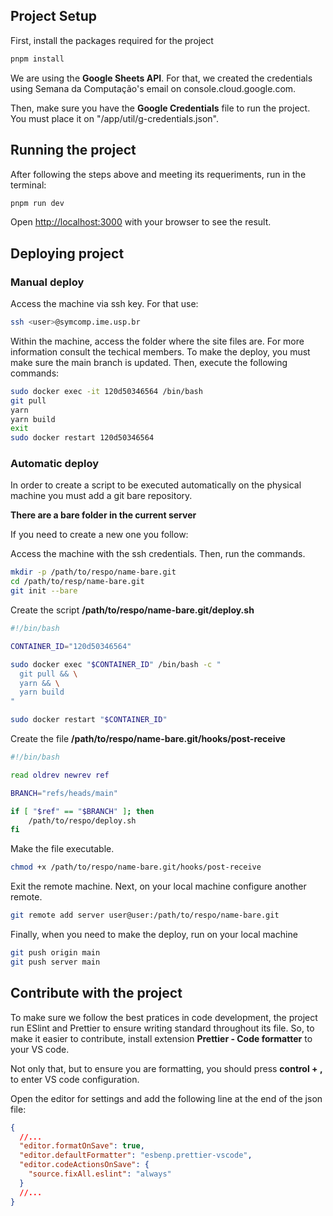 ## Project Setup

First, install the packages required for the project

```bash
pnpm install
```

We are using the **Google Sheets API**. For that, we created the credentials using Semana da Computação's email on console.cloud.google.com.

Then, make sure you have the **Google Credentials** file to run the project. You must place it on "/app/util/g-credentials.json".

## Running the project

After following the steps above and meeting its requeriments, run in the terminal:

```bash
pnpm run dev
```

Open [http://localhost:3000](http://localhost:3000) with your browser to see the result.

## Deploying project

### Manual deploy

Access the machine via ssh key. For that use:

```bash
ssh <user>@symcomp.ime.usp.br
```

Within the machine, access the folder where the site files are. For more information consult the techical members. To make the deploy, you must make sure the main branch is updated. Then, execute the following commands:

```bash
sudo docker exec -it 120d50346564 /bin/bash
git pull
yarn
yarn build
exit
sudo docker restart 120d50346564
```

### Automatic deploy

In order to create a script to be executed automatically on the physical machine you must add a git bare repository.

**There are a bare folder in the current server**

If you need to create a new one you follow:

Access the machine with the ssh credentials. Then, run the commands.

```bash
mkdir -p /path/to/respo/name-bare.git
cd /path/to/resp/name-bare.git
git init --bare
```

Create the script **/path/to/respo/name-bare.git/deploy.sh**

```bash
#!/bin/bash

CONTAINER_ID="120d50346564"

sudo docker exec "$CONTAINER_ID" /bin/bash -c "
  git pull && \
  yarn && \
  yarn build
"

sudo docker restart "$CONTAINER_ID"

```

Create the file **/path/to/respo/name-bare.git/hooks/post-receive**

```bash
#!/bin/bash

read oldrev newrev ref

BRANCH="refs/heads/main"

if [ "$ref" == "$BRANCH" ]; then
    /path/to/respo/deploy.sh
fi
```

Make the file executable.

```bash
chmod +x /path/to/respo/name-bare.git/hooks/post-receive
```

Exit the remote machine. Next, on your local machine configure another remote.

```bash
git remote add server user@user:/path/to/respo/name-bare.git
```

Finally, when you need to make the deploy, run on your local machine

```bash
git push origin main
git push server main
```

## Contribute with the project

To make sure we follow the best pratices in code development, the project run ESlint and Prettier to ensure writing standard throughout its file. So, to make it easier to contribute, install extension **Prettier - Code formatter** to your VS code.

Not only that, but to ensure you are formatting, you should press **control + ,** to enter VS code configuration.

Open the editor for settings and add the following line at the end of the json file:

```json
{
  //...
  "editor.formatOnSave": true,
  "editor.defaultFormatter": "esbenp.prettier-vscode",
  "editor.codeActionsOnSave": {
    "source.fixAll.eslint": "always"
  }
  //...
}
```
